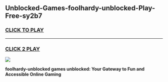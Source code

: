 
## Unblocked-Games-foolhardy-unblocked-Play-Free-sy2b7
<h3>
<a href="https://premium76.site?title=foolhardy-unblocked&ref=20M">CLICK TO PLAY</a></h3>
<hr>

<h3>
<a href="https://premium76.site?title=foolhardy-unblocked&ref=20M">CLICK 2 PLAY</a>
  
</h3>

<a href="https://premium76.site?title=foolhardy-unblocked&ref=19M"><img src="https://clearcache.store/games.png"></a>


**foolhardy-unblocked games unblocked: Your Gateway to Fun and Accessible Online Gaming**
